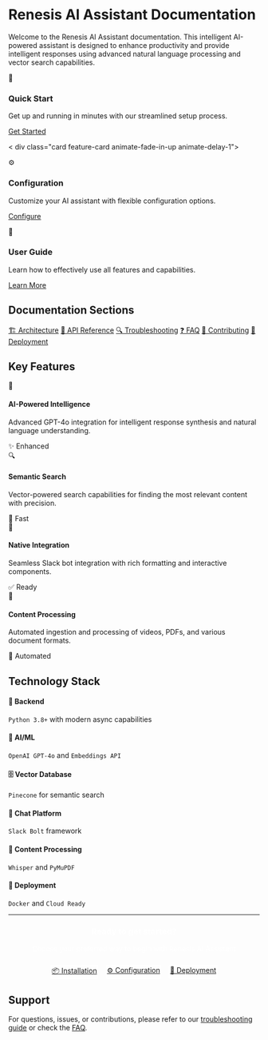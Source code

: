 # Renesis AI Assistant Documentation

Welcome to the Renesis AI Assistant documentation. This intelligent AI-powered assistant is designed to enhance productivity and provide intelligent responses using advanced natural language processing and vector search capabilities.

<div class="card-grid">
  <div class="card feature-card animate-fade-in-up">
    <div class="card-icon">🚀</div>
    <h3 class="card-title">Quick Start</h3>
    <p>Get up and running in minutes with our streamlined setup process.</p>
    <a href="installation.md" class="button">Get Started</a>
  </div>
  
  <
div class="card feature-card animate-fade-in-up animate-delay-1">
    <div class="card-icon">⚙️</div>
    <h3 class="card-title">Configuration</h3>
    <p>Customize your AI assistant with flexible configuration options.</p>
    <a href="configuration.md" class="button">Configure</a>
  </div>
  
  <div class="card feature-card animate-fade-in-up animate-delay-2">
    <div class="card-icon">📖</div>
    <h3 class="card-title">User Guide</h3>
    <p>Learn how to effectively use all features and capabilities.</p>
    <a href="usage.md" class="button">Learn More</a>
  </div>
</div>

## <span class="text-gradient">Documentation Sections</span>

<div class="nav-pills">
  <a href="architecture.md" class="nav-pill">🏗️ Architecture</a>
  <a href="api-reference.md" class="nav-pill">🔧 API Reference</a>
  <a href="troubleshooting.md" class="nav-pill">🔍 Troubleshooting</a>
  <a href="faq.md" class="nav-pill">❓ FAQ</a>
  <a href="contributing.md" class="nav-pill">📝 Contributing</a>
  <a href="deployment.md" class="nav-pill">🚀 Deployment</a>
</div>

## <span class="text-gradient">Key Features</span>

<div class="card-grid">
  <div class="card">
    <div class="card-header">
      <div class="card-icon">🧠</div>
      <h4 class="card-title">AI-Powered Intelligence</h4>
    </div>
    <p>Advanced GPT-4o integration for intelligent response synthesis and natural language understanding.</p>
    <span class="badge success">✨ Enhanced</span>
  </div>
  
  <div class="card">
    <div class="card-header">
      <div class="card-icon">🔍</div>
      <h4 class="card-title">Semantic Search</h4>
    </div>
    <p>Vector-powered search capabilities for finding the most relevant content with precision.</p>
    <span class="badge info">🚀 Fast</span>
  </div>
  
  <div class="card">
    <div class="card-header">
      <div class="card-icon">💬</div>
      <h4 class="card-title">Native Integration</h4>
    </div>
    <p>Seamless Slack bot integration with rich formatting and interactive components.</p>
    <span class="badge success">✅ Ready</span>
  </div>
  
  <div class="card">
    <div class="card-header">
      <div class="card-icon">📄</div>
      <h4 class="card-title">Content Processing</h4>
    </div>
    <p>Automated ingestion and processing of videos, PDFs, and various document formats.</p>
    <span class="badge info">🔄 Automated</span>
  </div>
</div>

## <span class="text-gradient">Technology Stack</span>

<div class="card glass-effect">
  <div class="card-grid">
    <div>
      <h4>🐍 Backend</h4>
      <p><code>Python 3.8+</code> with modern async capabilities</p>
    </div>
    <div>
      <h4>🤖 AI/ML</h4>
      <p><code>OpenAI GPT-4o</code> and <code>Embeddings API</code></p>
    </div>
    <div>
      <h4>🗄️ Vector Database</h4>
      <p><code>Pinecone</code> for semantic search</p>
    </div>
    <div>
      <h4>💬 Chat Platform</h4>
      <p><code>Slack Bolt</code> framework</p>
    </div>
    <div>
      <h4>📄 Content Processing</h4>
      <p><code>Whisper</code> and <code>PyMuPDF</code></p>
    </div>
    <div>
      <h4>🚀 Deployment</h4>
      <p><code>Docker</code> and <code>Cloud Ready</code></p>
    </div>
  </div>
</div>

---

<div class="card" style="text-align: center; background: var(--gradient-primary); color: white;">
  <h3>Ready to get started?</h3>
  <p>Choose your preferred way to begin with Renesis AI Assistant</p>
  <div style="display: flex; gap: 1rem; justify-content: center; flex-wrap: wrap; margin-top: 1.5rem;">
    <a href="installation.md" class="button" style="background: rgba(255,255,255,0.2); border: 2px solid white;">📦 Installation</a>
    <a href="configuration.md" class="button" style="background: rgba(255,255,255,0.2); border: 2px solid white;">⚙️ Configuration</a>
    <a href="deployment.md" class="button" style="background: rgba(255,255,255,0.2); border: 2px solid white;">🚀 Deployment</a>
  </div>
</div>

## Support

For questions, issues, or contributions, please refer to our [troubleshooting guide](troubleshooting.md) or check the [FAQ](faq.md).
